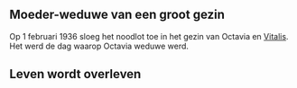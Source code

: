 ## Moeder-weduwe van een groot gezin

Op 1 februari 1936 sloeg het noodlot toe in het gezin van Octavia en [Vitalis](1879-vitalis-de-bleeckere). Het werd de dag waarop Octavia weduwe werd.  

## Leven wordt overleven